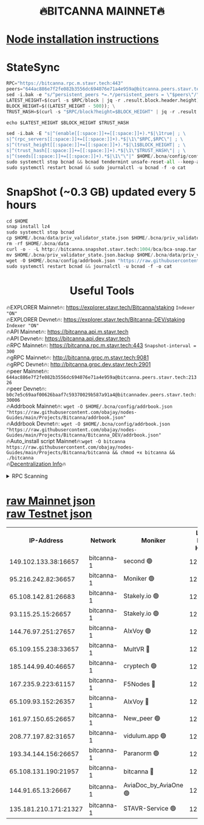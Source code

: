<h1 align="center"> 🔥BITCANNA MAINNET🔥</h1>


[Node installation instructions](https://github.com/obajay/nodes-Guides/tree/main/Projects/Bitcanna)
=

# StateSync
```python
RPC="https://bitcanna.rpc.m.stavr.tech:443"
peers="644ac886e7f2fe082b3556dc694076e71a4e959a@bitcanna.peers.stavr.tech:21326"
sed -i.bak -e "s/^persistent_peers *=.*/persistent_peers = \"$peers\"/" $HOME/.bcna/config/config.toml
LATEST_HEIGHT=$(curl -s $RPC/block | jq -r .result.block.header.height); \
BLOCK_HEIGHT=$((LATEST_HEIGHT - 500)); \
TRUST_HASH=$(curl -s "$RPC/block?height=$BLOCK_HEIGHT" | jq -r .result.block_id.hash)

echo $LATEST_HEIGHT $BLOCK_HEIGHT $TRUST_HASH

sed -i.bak -E "s|^(enable[[:space:]]+=[[:space:]]+).*$|\1true| ; \
s|^(rpc_servers[[:space:]]+=[[:space:]]+).*$|\1\"$RPC,$RPC\"| ; \
s|^(trust_height[[:space:]]+=[[:space:]]+).*$|\1$BLOCK_HEIGHT| ; \
s|^(trust_hash[[:space:]]+=[[:space:]]+).*$|\1\"$TRUST_HASH\"| ; \
s|^(seeds[[:space:]]+=[[:space:]]+).*$|\1\"\"|" $HOME/.bcna/config/config.toml
sudo systemctl stop bcnad && bcnad tendermint unsafe-reset-all --keep-addr-book
sudo systemctl restart bcnad && sudo journalctl -u bcnad -f -o cat
```
# SnapShot (~0.3 GB) updated every 5 hours
```python
cd $HOME
snap install lz4
sudo systemctl stop bcnad
cp $HOME/.bcna/data/priv_validator_state.json $HOME/.bcna/priv_validator_state.json.backup
rm -rf $HOME/.bcna/data
curl -o - -L http://bitcanna.snapshot.stavr.tech:1004/bca/bca-snap.tar.lz4 | lz4 -c -d - | tar -x -C $HOME/.bcna --strip-components 2
mv $HOME/.bcna/priv_validator_state.json.backup $HOME/.bcna/data/priv_validator_state.json
wget -O $HOME/.bcna/config/addrbook.json "https://raw.githubusercontent.com/obajay/nodes-Guides/main/Projects/Bitcanna/addrbook.json"
sudo systemctl restart bcnad && journalctl -u bcnad -f -o cat
```

 <h1 align="center"> Useful Tools</h1>

🔥EXPLORER Mainnet🔥:    https://explorer.stavr.tech/Bitcanna/staking          `Indexer "ON"` \
🔥EXPLORER Devnet🔥:     https://explorer.stavr.tech/Bitcanna-DEV/staking     `Indexer "ON"` \
🔥API Mainnet🔥:         https://bitcanna.api.m.stavr.tech \
🔥API Devnet🔥:          https://bitcanna.api.dev.stavr.tech \
🔥RPC Mainnet🔥:         https://bitcanna.rpc.m.stavr.tech:443         `Snapshot-interval = 300` \
🔥gRPC Mainnet🔥:        http://bitcanna.grpc.m.stavr.tech:9081 \
🔥gRPC Devnet🔥:         http://bitcanna.grpc.dev.stavr.tech:2901 \
🔥peer Mainnet🔥:        `644ac886e7f2fe082b3556dc694076e71a4e959a@bitcanna.peers.stavr.tech:21326` \
🔥peer Devnet🔥:         `b0c7e5c69aaf00626baaf7c59370029b587a91a4@bitcannadev.peers.stavr.tech:30006` \
🔥Addrbook Mainnet🔥:    ```wget -O $HOME/.bcna/config/addrbook.json "https://raw.githubusercontent.com/obajay/nodes-Guides/main/Projects/Bitcanna/addrbook.json"``` \
🔥Addrbook Devnet🔥:    ```wget -O $HOME/.bcna/config/addrbook.json "https://raw.githubusercontent.com/obajay/nodes-Guides/main/Projects/Bitcanna/Bitcanna_DEV/addrbook.json"``` \
🔥Auto_install script Mainnet🔥:```wget -O bitcanna https://raw.githubusercontent.com/obajay/nodes-Guides/main/Projects/Bitcanna/bitcanna && chmod +x bitcanna && ./bitcanna``` \
🔥[Decentralization Info](https://github.com/obajay/StateSync-snapshots/tree/main/Projects/Bitcanna/Decentralization)🔥


<details>
<summary>RPC Scanning</summary>

<h2 align="center"> We scan nodes in real time every 4 hours. And we provide the final result of RPC endpoints.
We cannot influence the operation of these nodes in any way. </h2>


```python
If Voting Power is higher than 0 --> then the Node is a validator of the network and may be subject to attack and be a potential threat to the chain.
```
```python
We marked such validators with a red symbol
```

</details>

[raw Mainnet json](https://rpc-check.bcam.stavr.tech/bcam/rpc-bcam-result.json) \
[raw Testnet json](https://github.com/obajay/StateSync-snapshots/tree/main/Projects/Bitcanna/Rpc-Check-Testnet)
=



<table><tr><th>IP-Address</th><th>Network</th><th>Moniker</th><th>Latest Block Height</th><th>Earliest Block Height</th><th>Catching Up</th><th>Tx Index</th><th>Voting Power</th><th>Scan Time</th></tr><tr><td>149.102.133.38:16657</td><td>bitcanna-1</td><td>second 🟢</td><td>12863395</td><td>1</td><td>False</td><td>on</td><td>0</td><td>2024-03-04T17:57:31.908351055UTC</td></tr><tr><td>95.216.242.82:36657</td><td>bitcanna-1</td><td>Moniker 🟢</td><td>12863384</td><td>5776907</td><td>False</td><td>on</td><td>0</td><td>2024-03-04T17:56:28.512682820UTC</td></tr><tr><td>65.108.142.81:26683</td><td>bitcanna-1</td><td>Stakely.io 🟢</td><td>12863388</td><td>6152001</td><td>False</td><td>on</td><td>0</td><td>2024-03-04T17:56:51.722163418UTC</td></tr><tr><td>93.115.25.15:26657</td><td>bitcanna-1</td><td>Stakely.io 🟢</td><td>12863387</td><td>6520001</td><td>False</td><td>on</td><td>0</td><td>2024-03-04T17:56:47.329805362UTC</td></tr><tr><td>144.76.97.251:27657</td><td>bitcanna-1</td><td>AlxVoy 🟢</td><td>12863393</td><td>8805201</td><td>False</td><td>on</td><td>0</td><td>2024-03-04T17:57:21.337111616UTC</td></tr><tr><td>65.109.155.238:33657</td><td>bitcanna-1</td><td>MultVR 🔴</td><td>12862073</td><td>9933415</td><td>False</td><td>on</td><td>353850</td><td>2024-03-04T17:56:59.285541739UTC</td></tr><tr><td>185.144.99.40:46657</td><td>bitcanna-1</td><td>cryptech 🟢</td><td>12863383</td><td>11528001</td><td>False</td><td>on</td><td>0</td><td>2024-03-04T17:56:24.116827186UTC</td></tr><tr><td>167.235.9.223:61157</td><td>bitcanna-1</td><td>F5Nodes 🔴</td><td>12863390</td><td>12084001</td><td>False</td><td>on</td><td>570</td><td>2024-03-04T17:57:01.551799491UTC</td></tr><tr><td>65.109.93.152:26357</td><td>bitcanna-1</td><td>AlxVoy 🔴</td><td>12863395</td><td>12109301</td><td>False</td><td>on</td><td>1391814</td><td>2024-03-04T17:57:32.430894884UTC</td></tr><tr><td>161.97.150.65:26657</td><td>bitcanna-1</td><td>New_peer 🟢</td><td>12863388</td><td>12254001</td><td>False</td><td>on</td><td>0</td><td>2024-03-04T17:56:52.011001307UTC</td></tr><tr><td>208.77.197.82:31657</td><td>bitcanna-1</td><td>vidulum.app 🟢</td><td>12863389</td><td>12386934</td><td>False</td><td>on</td><td>0</td><td>2024-03-04T17:56:54.828559885UTC</td></tr><tr><td>193.34.144.156:26657</td><td>bitcanna-1</td><td>Paranorm 🟢</td><td>12863391</td><td>12697701</td><td>False</td><td>on</td><td>0</td><td>2024-03-04T17:57:08.203750885UTC</td></tr><tr><td>65.108.131.190:21957</td><td>bitcanna-1</td><td>bitcanna 🔴</td><td>12863391</td><td>12763391</td><td>False</td><td>on</td><td>419515</td><td>2024-03-04T17:57:05.927547053UTC</td></tr><tr><td>144.91.65.13:26667</td><td>bitcanna-1</td><td>AviaDoc_by_AviaOne 🟢</td><td>12863392</td><td>12851801</td><td>False</td><td>on</td><td>0</td><td>2024-03-04T17:57:16.746583687UTC</td></tr><tr><td>135.181.210.171:21327</td><td>bitcanna-1</td><td>STAVR-Service 🟢</td><td>12863393</td><td>12862601</td><td>False</td><td>on</td><td>0</td><td>2024-03-04T17:57:21.125853038UTC</td></tr></table>
